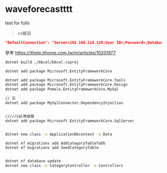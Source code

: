 # waveforecastttt
 test for fulls

>xx練習


```json
"DefaultConnection": "Server=192.168.118.128;User ID=;Password=;Database=cakeweb"
```

參考
https://ithelp.ithome.com.tw/m/articles/10201977

```bash 
dotnet build ./bbcal/bbcal.csproj

dotnet add package Microsoft.EntityFrameworkCore

dotnet add package Microsoft.EntityFrameworkCore.Tools
dotnet add package Microsoft.EntityFrameworkCore.Design
dotnet add package Pomelo.EntityFrameworkCore.MySql

// 忘
dotnet add package MySqlConnector.DependencyInjection


/////sql用這個
dotnet add package Microsoft.EntityFrameworkCore.SqlServer


dotnet new class -n ApplicationDbcontext -o Data

dotnet ef migrations add AddCategoryTableToDb
dotnet ef migrations add SeedCategoryTable


dotnet ef database update
dotnet new class -n CategoryController -o Controllers

```
